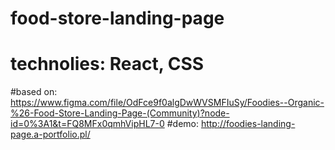 ﻿# food-store-landing-page

# technolies: React, CSS
#based on: https://www.figma.com/file/OdFce9f0algDwWVSMFIuSy/Foodies--Organic-%26-Food-Store-Landing-Page-(Community)?node-id=0%3A1&t=FQ8MFx0qmhVipHL7-0
#demo: http://foodies-landing-page.a-portfolio.pl/
